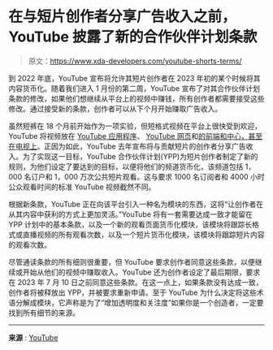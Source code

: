 # 在与短片创作者分享广告收入之前，YouTube 披露了新的合作伙伴计划条款

> 原文：<https://www.xda-developers.com/youtube-shorts-terms/>

到 2022 年底，YouTube 宣布将允许其短片创作者在 2023 年初的某个时候将其内容货币化。随着我们进入 1 月份的第二周，YouTube 宣布了对其合作伙伴计划条款的修改，如果他们想继续从平台上的视频中赚钱，所有创作者都需要接受这些修改。通过接受新的条款，创作者可以从下个月开始赚取广告收入。

虽然短裤在 18 个月前开始作为一项实验，但短格式视频在平台上很快受到欢迎，YouTube 将视频放在 [YouTube 应用程序](https://www.xda-developers.com/youtube-shorts-wont-crowd-your-video-feed-anymore/)、 [YouTube 网页](https://www.xda-developers.com/youtube-shorts-desktops-tablets/)和[的前端和中心，甚至在电视上](https://www.xda-developers.com/youtube-shorts-coming-to-tv/)。正因为如此，YouTube 去年宣布将与贡献短片的创作者分享广告收入。为了实现这一目标，YouTube 合作伙伴计划(YPP)为短片创作者制定了新的规则，为他们设定了要达到的目标，以便将他们的频道货币化，该频道包括 1，000 名订户和 1，000 万次公共短片观看。这与要求 1000 名订阅者和 4000 小时公众观看时间的标准 YouTube 视频截然不同。

根据新条款，YouTube 正在向该平台引入一种名为模块的东西，这将“让创作者在从其内容中获利的方式上更加灵活。”YouTube 将有一套需要达成一致才能留在 YPP 计划中的基本条款，以及一个新的观看页面货币化模块，该模块将跟踪长格式或直播视频的所有观看次数，以及一个短片货币化模块，该模块将跟踪短片内容的观看次数。

尽管通读条款的所有细则很重要，但 YouTube 要求创作者同意这些条款，以便继续或开始从他们的视频中赚取收入。YouTube 还为创作者设定了最后期限，要求在 2023 年 7 月 10 日之前同意这些条款。在这一点上，如果条款没有达成一致，创作者将被释放出 YPP，并被要求重新申请。至于 YouTube 为什么决定将这些术语分解成模块，它声称是为了“增加透明度和关注度”如果你是一个创造者，一定要找到所有细节的来源。

* * *

**来源** : [YouTube](https://support.google.com/youtube/answer/12843009)